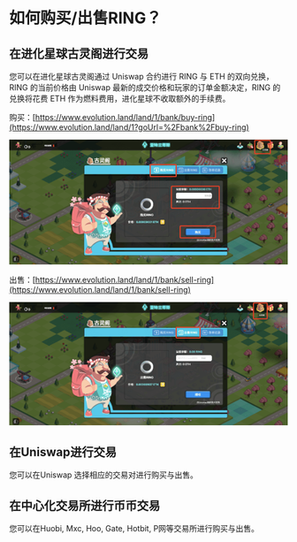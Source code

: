 # 如何购买/出售RING？

## **在进化星球古灵阁进行交易**

您可以在进化星球古灵阁通过 Uniswap 合约进行 RING 与 ETH 的双向兑换， RING 的当前价格由 Uniswap 最新的成交价格和玩家的订单金额决定，RING 的兑换将花费 ETH 作为燃料费用，进化星球不收取额外的手续费。

购买：[https://www.evolution.land/land/1/bank/buy-ring](https://www.evolution.land/land/1?goUrl=%2Fbank%2Fbuy-ring)

![](../../.gitbook/assets/image%20%284%29.png)

出售：[https://www.evolution.land/land/1/bank/sell-ring](https://www.evolution.land/land/1/bank/sell-ring)

![](../../.gitbook/assets/image%20%2818%29%20%281%29%20%281%29%20%281%29%20%281%29%20%281%29%20%281%29%20%281%29.png)

## **在Uniswap进行交易**

您可以在Uniswap 选择相应的交易对进行购买与出售。

## **在中心化交易所进行币币交易**

您可以在Huobi, Mxc, Hoo, Gate, Hotbit, P网等交易所进行购买与出售。
